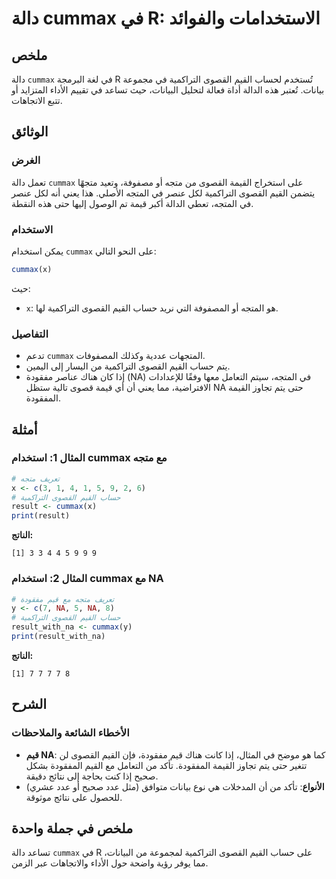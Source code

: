 <!--
Meta Description: # دالة cummax في R: الاستخدامات والفوائد ## ملخص دالة `cummax` في لغة البرمجة R تُستخدم لحساب القيم القصوى التراكمية في مجموعة بيانات. تُعتبر هذه الدا...
Meta Keywords: cummax, القيم, القصوى, التراكمية, متجه
-->

# دالة cummax في R: الاستخدامات والفوائد

## ملخص
دالة `cummax` في لغة البرمجة R تُستخدم لحساب القيم القصوى التراكمية في مجموعة بيانات. تُعتبر هذه الدالة أداة فعالة لتحليل البيانات، حيث تساعد في تقييم الأداء المتزايد أو تتبع الاتجاهات.

## الوثائق
### الغرض
تعمل دالة `cummax` على استخراج القيمة القصوى من متجه أو مصفوفة، وتعيد متجهًا يتضمن القيم القصوى التراكمية لكل عنصر في المتجه الأصلي. هذا يعني أنه لكل عنصر في المتجه، تعطي الدالة أكبر قيمة تم الوصول إليها حتى هذه النقطة.

### الاستخدام
يمكن استخدام `cummax` على النحو التالي:

```R
cummax(x)
```

حيث:
- `x`: هو المتجه أو المصفوفة التي نريد حساب القيم القصوى التراكمية لها.

### التفاصيل
- تدعم `cummax` المتجهات عددية وكذلك المصفوفات.
- يتم حساب القيم القصوى التراكمية من اليسار إلى اليمين.
- إذا كان هناك عناصر مفقودة (NA) في المتجه، سيتم التعامل معها وفقًا للإعدادات الافتراضية، مما يعني أن أي قيمة قصوى تالية ستظل NA حتى يتم تجاوز القيمة المفقودة.

## أمثلة
### المثال 1: استخدام cummax مع متجه
```R
# تعريف متجه
x <- c(3, 1, 4, 1, 5, 9, 2, 6)
# حساب القيم القصوى التراكمية
result <- cummax(x)
print(result)
```
**الناتج:**
```
[1] 3 3 4 4 5 9 9 9
```

### المثال 2: استخدام cummax مع NA
```R
# تعريف متجه مع قيم مفقودة
y <- c(7, NA, 5, NA, 8)
# حساب القيم القصوى التراكمية
result_with_na <- cummax(y)
print(result_with_na)
```
**الناتج:**
```
[1] 7 7 7 7 8
```

## الشرح
### الأخطاء الشائعة والملاحظات
- **قيم NA**: كما هو موضح في المثال، إذا كانت هناك قيم مفقودة، فإن القيم القصوى لن تتغير حتى يتم تجاوز القيمة المفقودة. تأكد من التعامل مع القيم المفقودة بشكل صحيح إذا كنت بحاجة إلى نتائج دقيقة.
- **الأنواع**: تأكد من أن المدخلات هي نوع بيانات متوافق (مثل عدد صحيح أو عدد عشري) للحصول على نتائج موثوقة.

## ملخص في جملة واحدة
تساعد دالة `cummax` في R على حساب القيم القصوى التراكمية لمجموعة من البيانات، مما يوفر رؤية واضحة حول الأداء والاتجاهات عبر الزمن.